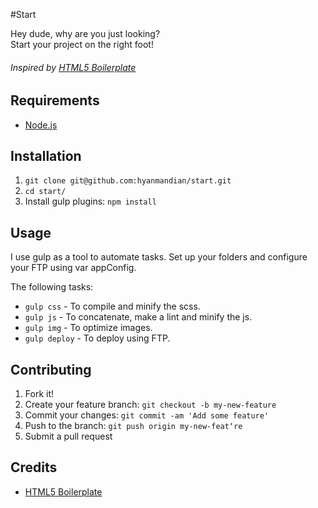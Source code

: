 #Start

Hey dude, why are you just looking?  
Start your project on the right foot!

###### Inspired by [HTML5 Boilerplate](http://html5boilerplate.com/ "HTML5BP")

## Requirements

+ [Node.js](http://nodejs.org/ "Node.js")

## Installation

1. `git clone git@github.com:hyanmandian/start.git`
2. `cd start/`
3. Install gulp plugins: `npm install`

## Usage

I use gulp as a tool to automate tasks. Set up your folders and configure your FTP using var appConfig.

The following tasks:

+ `gulp css` - To compile and minify the scss.
+ `gulp js` - To concatenate, make a lint and minify the js.
+ `gulp img` - To optimize images.
+ `gulp deploy` - To deploy using FTP.
 
## Contributing

1. Fork it!
2. Create your feature branch: `git checkout -b my-new-feature`
3. Commit your changes: `git commit -am 'Add some feature'`
4. Push to the branch: `git push origin my-new-feat‘re`
5. Submit a pull request 

 
## Credits

+ [HTML5 Boilerplate](http://html5boilerplate.com/ "HTML5BP")